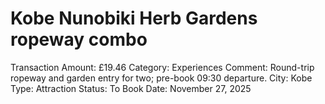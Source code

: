# Kobe Nunobiki Herb Gardens ropeway combo

Transaction Amount: £19.46
Category: Experiences
Comment: Round-trip ropeway and garden entry for two; pre-book 09:30 departure. City: Kobe Type: Attraction Status: To Book
Date: November 27, 2025
